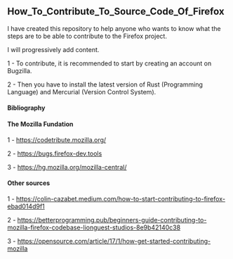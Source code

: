 ## How_To_Contribute_To_Source_Code_Of_Firefox





I have created this repository to help anyone who wants to know what the steps are to be able to contribute to the Firefox project.

I will progressively add content.

1 - To contribute, it is recommended to start by creating an account on Bugzilla.

2 - Then you have to install the latest version of Rust (Programming Language) and Mercurial (Version Control System).







#### Bibliography

#### The Mozilla Fundation

1 - https://codetribute.mozilla.org/

2 - https://bugs.firefox-dev.tools

3 - https://hg.mozilla.org/mozilla-central/

#### Other sources

1 - https://colin-cazabet.medium.com/how-to-start-contributing-to-firefox-ebad014d9f1

2 - https://betterprogramming.pub/beginners-guide-contributing-to-mozilla-firefox-codebase-lionguest-studios-8e9b42140c38

3 - https://opensource.com/article/17/1/how-get-started-contributing-mozilla
